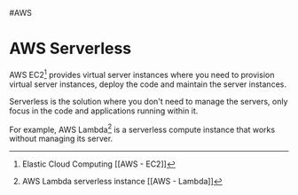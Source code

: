 #AWS 

# AWS Serverless

AWS EC2[^ec2] provides virtual server instances where you need to provision virtual server instances, deploy the code and maintain the server instances. 

Serverless is the solution where you don't need to manage the servers, only focus in the code and applications running within it. 

For example, AWS Lambda[^lambda] is a serverless compute instance that works without managing its server.  

[^ec2]: Elastic Cloud Computing [[AWS - EC2]]
[^lambda]: AWS Lambda serverless instance [[AWS - Lambda]]